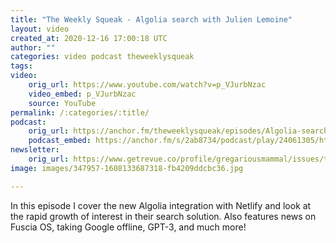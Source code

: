 ```yaml
---
title: "The Weekly Squeak - Algolia search with Julien Lemoine"
layout: video
created_at: 2020-12-16 17:00:18 UTC
author: ""
categories: video podcast theweeklysqueak
tags: 
video:
    orig_url: https://www.youtube.com/watch?v=p_VJurbNzac
    video_embed: p_VJurbNzac
    source: YouTube
permalink: /:categories/:title/
podcast:
    orig_url: https://anchor.fm/theweeklysqueak/episodes/Algolia-search-with-Julien-Lemoine-ensptp
    podcast_embed: https://anchor.fm/s/2ab8734/podcast/play/24061305/https%3A%2F%2Fd3ctxlq1ktw2nl.cloudfront.net%2Fstaging%2F2020-11-16%2Fc62f5053-7f1f-402f-a0e5-12ab9e8925c3.mp3
newsletter:
    orig_url: https://www.getrevue.co/profile/gregariousmammal/issues/the-weekly-squeak-algolia-search-with-julien-lemoine-300335
image: images/347957-1608133687318-fb4209ddcbc36.jpg

---
```

In this episode I cover the new Algolia integration with Netlify and look at the rapid growth of interest in their search solution. Also features news on Fuscia OS, taking Google offline, GPT-3, and much more!
